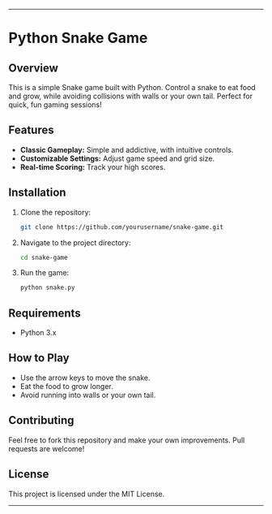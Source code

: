 

---

# Python Snake Game

## Overview
This is a simple Snake game built with Python. Control a snake to eat food and grow, while avoiding collisions with walls or your own tail. Perfect for quick, fun gaming sessions!

## Features
- **Classic Gameplay:** Simple and addictive, with intuitive controls.
- **Customizable Settings:** Adjust game speed and grid size.
- **Real-time Scoring:** Track your high scores.

## Installation
1. Clone the repository:
   ```bash
   git clone https://github.com/yourusername/snake-game.git
   ```
2. Navigate to the project directory:
   ```bash
   cd snake-game
   ```
3. Run the game:
   ```bash
   python snake.py
   ```

## Requirements
- Python 3.x

## How to Play
- Use the arrow keys to move the snake.
- Eat the food to grow longer.
- Avoid running into walls or your own tail.

## Contributing
Feel free to fork this repository and make your own improvements. Pull requests are welcome!

## License
This project is licensed under the MIT License.

---
